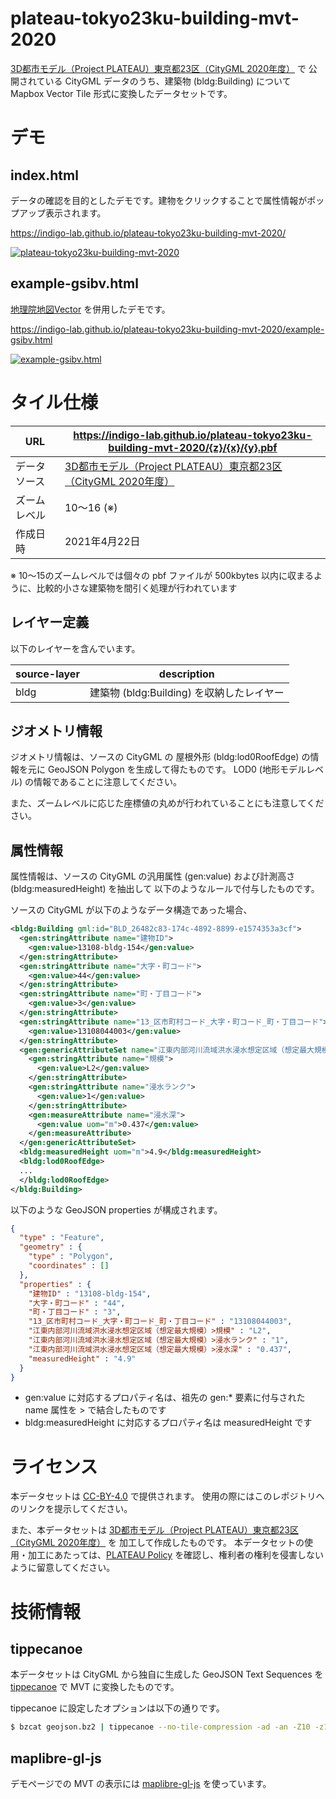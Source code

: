 # plateau-tokyo23ku-building-mvt-2020

[3D都市モデル（Project PLATEAU）東京都23区（CityGML 2020年度）](https://www.geospatial.jp/ckan/dataset/plateau-tokyo23ku-citygml-2020) で
公開されている CityGML データのうち、建築物 (bldg:Building) について Mapbox Vector Tile 形式に変換したデータセットです。

# デモ

## index.html

データの確認を目的としたデモです。建物をクリックすることで属性情報がポップアップ表示されます。

<https://indigo-lab.github.io/plateau-tokyo23ku-building-mvt-2020/>

[![plateau-tokyo23ku-building-mvt-2020](https://repository-images.githubusercontent.com/357730702/111d3b00-c2f0-11eb-9899-7658407cfcee)](https://indigo-lab.github.io/plateau-tokyo23ku-building-mvt-2020/)

## example-gsibv.html

[地理院地図Vector](https://github.com/gsi-cyberjapan/gsimaps-vector-experiment) を併用したデモです。

<https://indigo-lab.github.io/plateau-tokyo23ku-building-mvt-2020/example-gsibv.html>

[![example-gsibv.html](https://user-images.githubusercontent.com/8913051/120594099-63d72e00-c47b-11eb-82fe-13d2157f8e20.jpg)](https://indigo-lab.github.io/plateau-tokyo23ku-building-mvt-2020/example-gsibv.html)

# タイル仕様

URL         | <https://indigo-lab.github.io/plateau-tokyo23ku-building-mvt-2020/{z}/{x}/{y}.pbf>
----------- | -----------------------------------------------------------------------------------
データソース  | [3D都市モデル（Project PLATEAU）東京都23区（CityGML 2020年度）](https://www.geospatial.jp/ckan/dataset/plateau-tokyo23ku-citygml-2020)
ズームレベル  | 10〜16 (※)
作成日時     | 2021年4月22日

※ 10〜15のズームレベルでは個々の pbf ファイルが 500kbytes 以内に収まるように、比較的小さな建築物を間引く処理が行われています


## レイヤー定義

以下のレイヤーを含んでいます。

source-layer | description
------------ | --------------------------------------------
bldg         | 建築物 (bldg:Building) を収納したレイヤー


## ジオメトリ情報

ジオメトリ情報は、ソースの CityGML の 屋根外形 (bldg:lod0RoofEdge) の情報を元に GeoJSON Polygon を生成して得たものです。
LOD0 (地形モデルレベル) の情報であることに注意してください。

また、ズームレベルに応じた座標値の丸めが行われていることにも注意してください。

## 属性情報

属性情報は、ソースの CityGML の汎用属性 (gen:value) および計測高さ(bldg:measuredHeight) を抽出して
以下のようなルールで付与したものです。

ソースの CityGML が以下のようなデータ構造であった場合、

```xml
<bldg:Building gml:id="BLD_26482c83-174c-4892-8899-e1574353a3cf">
  <gen:stringAttribute name="建物ID">
    <gen:value>13108-bldg-154</gen:value>
  </gen:stringAttribute>
  <gen:stringAttribute name="大字・町コード">
    <gen:value>44</gen:value>
  </gen:stringAttribute>
  <gen:stringAttribute name="町・丁目コード">
    <gen:value>3</gen:value>
  </gen:stringAttribute>
  <gen:stringAttribute name="13_区市町村コード_大字・町コード_町・丁目コード">
    <gen:value>13108044003</gen:value>
  </gen:stringAttribute>
  <gen:genericAttributeSet name="江東内部河川流域洪水浸水想定区域（想定最大規模）">
    <gen:stringAttribute name="規模">
      <gen:value>L2</gen:value>
    </gen:stringAttribute>
    <gen:stringAttribute name="浸水ランク">
      <gen:value>1</gen:value>
    </gen:stringAttribute>
    <gen:measureAttribute name="浸水深">
      <gen:value uom="m">0.437</gen:value>
    </gen:measureAttribute>
  </gen:genericAttributeSet>
  <bldg:measuredHeight uom="m">4.9</bldg:measuredHeight>
  <bldg:lod0RoofEdge>
  ...
  </bldg:lod0RoofEdge>
</bldg:Building>
```

以下のような GeoJSON properties が構成されます。

```json
{
  "type" : "Feature",
  "geometry" : {
    "type" : "Polygon",
    "coordinates" : []
  },
  "properties" : {
    "建物ID" : "13108-bldg-154",
    "大字・町コード" : "44",
    "町・丁目コード" : "3",
    "13_区市町村コード_大字・町コード_町・丁目コード" : "13108044003",
    "江東内部河川流域洪水浸水想定区域（想定最大規模）>規模" : "L2",
    "江東内部河川流域洪水浸水想定区域（想定最大規模）>浸水ランク" : "1",
    "江東内部河川流域洪水浸水想定区域（想定最大規模）>浸水深" : "0.437",
    "measuredHeight" : "4.9"    
  }
}
```

- gen:value に対応するプロパティ名は、祖先の gen:* 要素に付与された name 属性を > で結合したものです
- bldg:measuredHeight に対応するプロパティ名は measuredHeight です


# ライセンス

本データセットは [CC-BY-4.0](LICENSE) で提供されます。
使用の際にはこのレポジトリへのリンクを提示してください。

また、本データセットは [3D都市モデル（Project PLATEAU）東京都23区（CityGML 2020年度）](https://www.geospatial.jp/ckan/dataset/plateau-tokyo23ku-citygml-2020) を
加工して作成したものです。
本データセットの使用・加工にあたっては、[PLATEAU Policy](https://www.mlit.go.jp/plateau/site-policy/) を確認し、権利者の権利を侵害しないように留意してください。

# 技術情報

## tippecanoe

本データセットは CityGML から独自に生成した GeoJSON Text Sequences を [tippecanoe](https://github.com/mapbox/tippecanoe) で MVT に変換したものです。

tippecanoe に設定したオプションは以下の通りです。

```sh
$ bzcat geojson.bz2 | tippecanoe --no-tile-compression -ad -an -Z10 -z16 -e dist -l bldg -ai
```

## maplibre-gl-js

デモページでの MVT の表示には [maplibre-gl-js](https://github.com/maplibre/maplibre-gl-js) を使っています。
